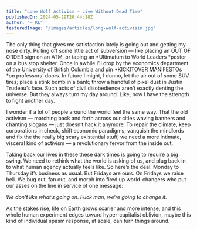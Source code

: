 ```yaml
---
title: "Lone Wolf Activism — Live Without Dead Time"
publishedOn: 2024-05-29T20:44:18Z
author: "— KL"
featuredImage: "/images/articles/long-wolf-activisim.jpg"
---
```


The only thing that gives me satisfaction lately is going out and getting my nose dirty. Pulling off some little act of subversion — like placing an OUT OF ORDER sign on an ATM, or taping an *Ultimatum to World Leaders *poster on a bus stop shelter. Once in awhile I’ll drop by the economics department of the University of British Columbia and pin *KICKITOVER MANIFESTOs *on professors’ doors. In future I might, I dunno, let the air out of some SUV tires; place a stink bomb in a bank; throw a handful of pixel dust in Justin Trudeau’s face. Such acts of civil disobedience aren’t exactly denting the universe. But they always turn my day around. Like, now I have the strength to fight another day.

I wonder if a lot of people around the world feel the same way. That the old activism — marching back and forth across our cities waving banners and chanting slogans — just doesn’t hack it anymore. To repair the climate, keep corporations in check, shift economic paradigms, vanquish the mindlords and fix the the really big scary existential stuff, we need a more intimate, visceral kind of activism — a revolutionary fervor from the inside out.

Taking back our lives in these these dark times is going to require a big swing. We need to rethink what the world is asking of us, and plug back in to what human agency actually feels like. So here’s the deal: Monday to Thursday it’s business as usual. But Fridays are ours. On Fridays we raise hell. We bug out, fan out, and morph into fired up world-changers who put our asses on the line in service of one message:

*We don’t like what’s going on. Fuck man, we’re going to change it.*

As the stakes rise, life on Earth grows scarier and more intense, and this whole human experiment edges toward hyper-capitalist oblivion, maybe this kind of individual spasm response, at scale, can turn things around.

